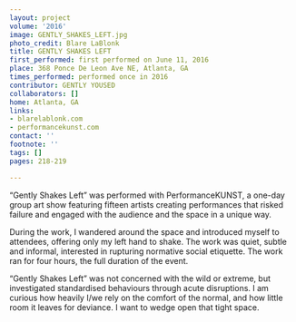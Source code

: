 ```yaml
---
layout: project
volume: '2016'
image: GENTLY_SHAKES_LEFT.jpg
photo_credit: Blare LaBlonk
title: GENTLY SHAKES LEFT
first_performed: first performed on June 11, 2016
place: 368 Ponce De Leon Ave NE, Atlanta, GA
times_performed: performed once in 2016
contributor: GENTLY YOUSED
collaborators: []
home: Atlanta, GA
links:
- blarelablonk.com
- performancekunst.com
contact: ''
footnote: ''
tags: []
pages: 218-219

---
```


“Gently Shakes Left” was performed with PerformanceKUNST, a one-day group art show featuring fifteen artists creating performances that risked failure and engaged with the audience and the space in a unique way.

During the work, I wandered around the space and introduced myself to attendees, offering only my left hand to shake. The work was quiet, subtle and informal, interested in rupturing normative social etiquette. The work ran for four hours, the full duration of the event.

“Gently Shakes Left” was not concerned with the wild or extreme, but investigated standardised behaviours through acute disruptions. I am curious how heavily I/we rely on the comfort of the normal, and how little room it leaves for deviance. I want to wedge open that tight space.
